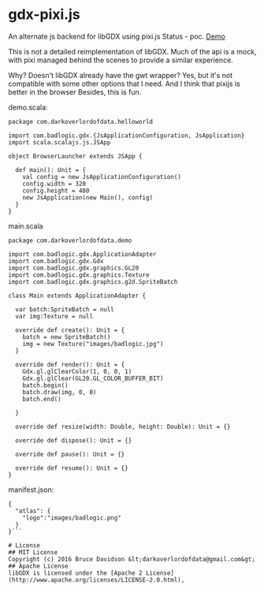 # gdx-pixi.js

An alternate js backend for libGDX using pixi.js
Status - poc. [Demo](https://darkoverlordofdata.com/gdx-pixi.js/)

This is not a detailed reimplementation of libGDX. Much of the api is a mock,
with pixi managed behind the scenes to provide a similar experience.

Why? Doesn't libGDX already have the gwt wrapper?
Yes, but it's not compatible with some other options that I need.
And I think that pixijs is better in the browser
Besides, this is fun. 


demo.scala:
```
package com.darkoverlordofdata.helloworld

import com.badlogic.gdx.{JsApplicationConfiguration, JsApplication}
import scala.scalajs.js.JSApp

object BrowserLauncher extends JSApp {

  def main(): Unit = {
    val config = new JsApplicationConfiguration()
    config.width = 320
    config.height = 480
    new JsApplication(new Main(), config)
  }
}
```

main.scala
```
package com.darkoverlordofdata.demo

import com.badlogic.gdx.ApplicationAdapter
import com.badlogic.gdx.Gdx
import com.badlogic.gdx.graphics.GL20
import com.badlogic.gdx.graphics.Texture
import com.badlogic.gdx.graphics.g2d.SpriteBatch

class Main extends ApplicationAdapter {

  var batch:SpriteBatch = null
  var img:Texture = null

  override def create(): Unit = {
    batch = new SpriteBatch()
    img = new Texture("images/badlogic.jpg")
  }

  override def render(): Unit = {
    Gdx.gl.glClearColor(1, 0, 0, 1)
    Gdx.gl.glClear(GL20.GL_COLOR_BUFFER_BIT)
    batch.begin()
    batch.draw(img, 0, 0)
    batch.end()

  }

  override def resize(width: Double, height: Double): Unit = {}

  override def dispose(): Unit = {}

  override def pause(): Unit = {}

  override def resume(): Unit = {}
}
```

manifest.json:
```
{
  "atlas": {
    "logo":"images/badlogic.png"
  }
}```

# License
## MIT License
Copyright (c) 2016 Bruce Davidson &lt;darkoverlordofdata@gmail.com&gt;
## Apache License
libGDX is licensed under the [Apache 2 License](http://www.apache.org/licenses/LICENSE-2.0.html),
